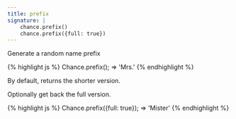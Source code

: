 ```yaml
---
title: prefix
signature: |
    chance.prefix()
    chance.prefix({full: true})
---
```


Generate a random name prefix

{% highlight js %}
  Chance.prefix();
  => 'Mrs.'
{% endhighlight %}

By default, returns the shorter version.

Optionally get back the full version.

{% highlight js %}
  Chance.prefix({full: true});
  => 'Mister'
{% endhighlight %}
